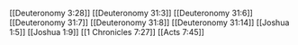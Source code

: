 [[Deuteronomy 3:28]]
[[Deuteronomy 31:3]]
[[Deuteronomy 31:6]]
[[Deuteronomy 31:7]]
[[Deuteronomy 31:8]]
[[Deuteronomy 31:14]]
[[Joshua 1:5]]
[[Joshua 1:9]]
[[1 Chronicles 7:27]]
[[Acts 7:45]]
